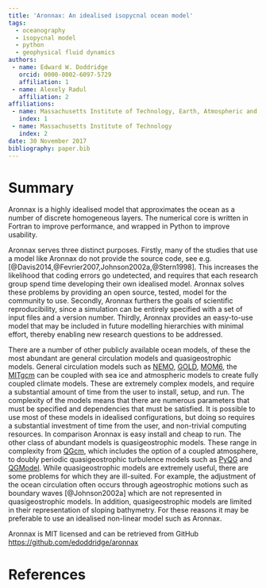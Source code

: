 ```yaml
---
title: 'Aronnax: An idealised isopycnal ocean model'
tags:
  - oceanography
  - isopycnal model
  - python
  - geophysical fluid dynamics
authors:
 - name: Edward W. Doddridge
   orcid: 0000-0002-6097-5729
   affiliation: 1
 - name: Alexely Radul
   affiliation: 2
affiliations:
 - name: Massachusetts Institute of Technology, Earth, Atmospheric and Planetary Sciences
   index: 1
 - name: Massachusetts Institute of Technology
   index: 2
date: 30 November 2017
bibliography: paper.bib
---
```


# Summary

Aronnax is a highly idealised model that approximates the ocean as a number of discrete homogeneous layers. The numerical core is written in Fortran to improve performance, and wrapped in Python to improve usability. 

Aronnax serves three distinct purposes. Firstly, many of the studies that use a model like Aronnax do not provide the source code, see e.g. [@Davis2014,@Fevrier2007,Johnson2002a,@Stern1998]. This increases the likelihood that coding errors go undetected, and requires that each research group spend time developing their own idealised model. Aronnax solves these problems by providing an open source, tested, model for the community to use. Secondly, Aronnax furthers the goals of scientific reproducibility, since a simulation can be entirely specified with a set of input files and a version number. Thirdly, Aronnax provides an easy-to-use model that may be included in future modelling hierarchies with minimal effort, thereby enabling new research questions to be addressed.


There are a number of other publicly available ocean models, of these the most abundant are general circulation models and quasigeostrophic models. General circulation models such as [NEMO](https://www.nemo-ocean.eu/), [GOLD](https://www.gfdl.noaa.gov/gold-ocean-model/), [MOM6](https://github.com/NOAA-GFDL/MOM6), the [MITgcm](http://mitgcm.org/) can be coupled with sea ice and atmospheric models to create fully coupled climate models. These are extremely complex models, and require a substantial amount of time from the user to install, setup, and run. The complexity of the models means that there are numerous parameters that must be specified and dependencies that must be satisfied. It is possible to use most of these models in idealised configurations, but doing so requires a substantial investment of time from the user, and non-trivial computing resources. In comparison Aronnax is easy install and cheap to run. The other class of abundant models is quasigeostrophic models. These range in complexity from [QGcm](http://www.q-gcm.org/), which includes the option of a coupled atmosphere, to doubly periodic quasigeostrophic turbulence models such as [PyQG](http://pyqg.readthedocs.io/en/stable/) and [QGModel](https://github.com/joernc/QGModel). While quasigeostrophic models are extremely useful, there are some problems for which they are ill-suited. For example, the adjustment of the ocean circulation often occurs through ageostrophic motions such as boundary waves [@Johnson2002a] which are not represented in quasigeostrophic models. In addition, quasigeostrophic models are limited in their representation of sloping bathymetry. For these reasons it may be preferable to use an idealised non-linear model such as Aronnax.


Aronnax is MIT licensed and can be retrieved from GitHub https://github.com/edoddridge/aronnax


# References
  